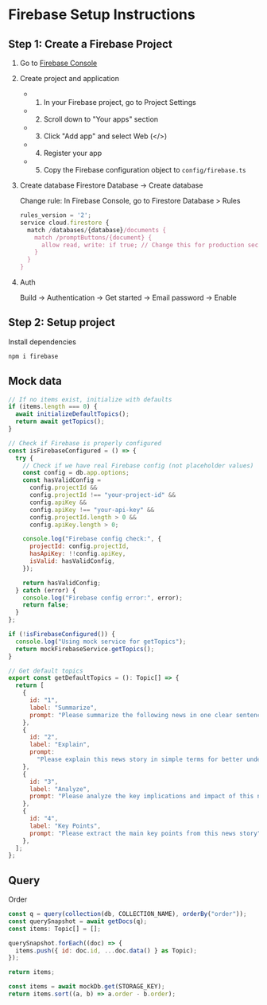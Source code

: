 # Firebase Setup Instructions

## Step 1: Create a Firebase Project

1. Go to [Firebase Console](https://console.firebase.google.com/)
2. Create project and application

   - 1. In your Firebase project, go to Project Settings
   - 2. Scroll down to "Your apps" section
   - 3. Click "Add app" and select Web (</>)
   - 4. Register your app
   - 5. Copy the Firebase configuration object to `config/firebase.ts`

3. Create database
   Firestore Database -> Create database

   Change rule: In Firebase Console, go to Firestore Database > Rules

   ```javascript
   rules_version = '2';
   service cloud.firestore {
     match /databases/{database}/documents {
       match /promptButtons/{document} {
         allow read, write: if true; // Change this for production security
       }
     }
   }
   ```

4. Auth

   Build -> Authentication -> Get started -> Email password -> Enable

## Step 2: Setup project

Install dependencies

```sh
npm i firebase
```

## Mock data

```js
// If no items exist, initialize with defaults
if (items.length === 0) {
  await initializeDefaultTopics();
  return await getTopics();
}

// Check if Firebase is properly configured
const isFirebaseConfigured = () => {
  try {
    // Check if we have real Firebase config (not placeholder values)
    const config = db.app.options;
    const hasValidConfig =
      config.projectId &&
      config.projectId !== "your-project-id" &&
      config.apiKey &&
      config.apiKey !== "your-api-key" &&
      config.projectId.length > 0 &&
      config.apiKey.length > 0;

    console.log("Firebase config check:", {
      projectId: config.projectId,
      hasApiKey: !!config.apiKey,
      isValid: hasValidConfig,
    });

    return hasValidConfig;
  } catch (error) {
    console.log("Firebase config error:", error);
    return false;
  }
};

if (!isFirebaseConfigured()) {
  console.log("Using mock service for getTopics");
  return mockFirebaseService.getTopics();
}
```

```js
// Get default topics
export const getDefaultTopics = (): Topic[] => {
  return [
    {
      id: "1",
      label: "Summarize",
      prompt: "Please summarize the following news in one clear sentence",
    },
    {
      id: "2",
      label: "Explain",
      prompt:
        "Please explain this news story in simple terms for better understanding",
    },
    {
      id: "3",
      label: "Analyze",
      prompt: "Please analyze the key implications and impact of this news",
    },
    {
      id: "4",
      label: "Key Points",
      prompt: "Please extract the main key points from this news story",
    },
  ];
};
```

## Query

Order

```js
const q = query(collection(db, COLLECTION_NAME), orderBy("order"));
const querySnapshot = await getDocs(q);
const items: Topic[] = [];

querySnapshot.forEach((doc) => {
  items.push({ id: doc.id, ...doc.data() } as Topic);
});

return items;
```

```js
const items = await mockDb.get(STORAGE_KEY);
return items.sort((a, b) => a.order - b.order);
```
